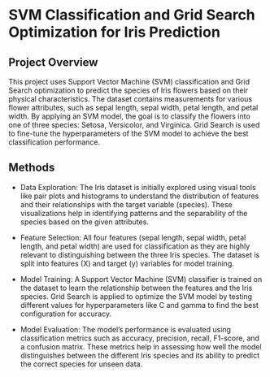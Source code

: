 # SVM Classification and Grid Search Optimization for Iris Prediction

## Project Overview
This project uses Support Vector Machine (SVM) classification and Grid Search optimization to predict the species of Iris flowers based on their physical characteristics. The dataset contains measurements for various flower attributes, such as sepal length, sepal width, petal length, and petal width. By applying an SVM model, the goal is to classify the flowers into one of three species: Setosa, Versicolor, and Virginica. Grid Search is used to fine-tune the hyperparameters of the SVM model to achieve the best classification performance.

## Methods
 - Data Exploration: The Iris dataset is initially explored using visual tools like pair plots and histograms to understand the distribution of features and their relationships with the target variable (species). These visualizations help in identifying patterns and the separability of the species based on the given attributes.

 - Feature Selection: All four features (sepal length, sepal width, petal length, and petal width) are used for classification as they are highly relevant to distinguishing between the three Iris species. The dataset is split into features (X) and target (y) variables for model training.

 - Model Training: A Support Vector Machine (SVM) classifier is trained on the dataset to learn the relationship between the features and the Iris species. Grid Search is applied to optimize the SVM model by testing different values for hyperparameters like C and gamma to find the best configuration for accuracy.

 - Model Evaluation: The model’s performance is evaluated using classification metrics such as accuracy, precision, recall, F1-score, and a confusion matrix. These metrics help in assessing how well the model distinguishes between the different Iris species and its ability to predict the correct species for unseen data.


